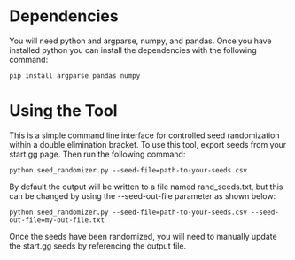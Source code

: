 # Dependencies
You will need python and argparse, numpy, and pandas. Once you have installed python you can install the dependencies with the following command:

```
pip install argparse pandas numpy
```

# Using the Tool
This is a simple command line interface for controlled seed randomization within a double elimination bracket. To use this tool, export seeds from your start.gg page. Then run the following command:

```python seed_randomizer.py --seed-file=path-to-your-seeds.csv```

By default the output will be written to a file named rand_seeds.txt, but this can be changed by using the --seed-out-file parameter as shown below:

```python seed_randomizer.py --seed-file=path-to-your-seeds.csv --seed-out-file=my-out-file.txt```

Once the seeds have been randomized, you will need to manually update the start.gg seeds by referencing the output file.
